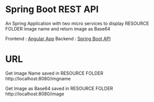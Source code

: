 # Spring Boot REST API
An Spring Application with two micro services to display RESOURCE FOLDER image name and return image as Base64 

Frontend : [Angular App](https://github.com/manukmsv/springboot-angular/tree/master/angularApp)
Backend  : [Spring Boot API](https://github.com/manukmsv/springboot-angular/tree/master/springBootAPI)

# URL
Get Image Name saved in RESOURCE FOLDER
http://localhost:8080/imgname

Get Image as Base64 saved in RESOURCE FOLDER
http://localhost:8080/image
